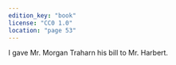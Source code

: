 ```yaml
---
edition_key: "book"
license: "CC0 1.0"
location: "page 53"
---
```

I gave Mr. Morgan Traharn his bill to Mr.
Harbert.
